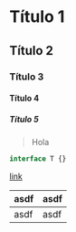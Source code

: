 # Título 1

## Título 2

### Título 3

#### Título 4

##### Título 5

> Hola

```ts
interface T {}
```

[link](asdf)

| asdf | asdf |
| ---- | ---- |
| asdf | asdf |
